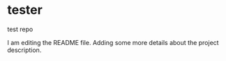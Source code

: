 # tester
test repo

I am editing the README file. Adding some more details about the project description.
